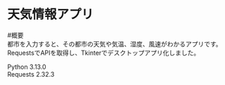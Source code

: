 # 天気情報アプリ

#概要  
都市を入力すると、その都市の天気や気温、湿度、風速がわかるアプリです。  
RequestsでAPIを取得し、Tkinterでデスクトップアプリ化しました。  
  
Python 3.13.0  
Requests 2.32.3  
